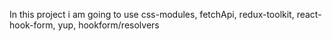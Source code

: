 In this project i am going to use css-modules, fetchApi, redux-toolkit, react-hook-form, yup, hookform/resolvers
